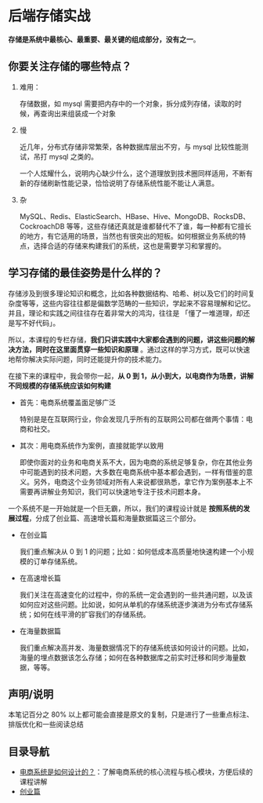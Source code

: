# 后端存储实战

**存储是系统中最核心、最重要、最关键的组成部分，没有之一**。

## 你要关注存储的哪些特点？

1. 难用：

   存储数据，如 mysql 需要把内存中的一个对象，拆分成列存储，读取的时候，再查询出来组装成一个对象

2. 慢

   近几年，分布式存储非常繁荣，各种数据库层出不穷，与 mysql 比较性能测试，吊打 mysql 之类的。

   一个人炫耀什么，说明内心缺少什么，这个道理放到技术圈同样适用，不断有新的存储刷新性能记录，恰恰说明了存储系统性能不能让人满意。

3. 杂

   MySQL、Redis、ElasticSearch、HBase、Hive、MongoDB、RocksDB、CockroachDB 等等，这些存储还真就是谁都替代不了谁，每一种都有它擅长的地方，有它适用的场景，当然也有很突出的短板。如何根据业务系统的特点，选择合适的存储来构建我们的系统，这也是需要学习和掌握的。

## 学习存储的最佳姿势是什么样的？

存储涉及到很多理论知识和概念，比如各种数据结构、哈希、树以及它们的时间复杂度等等，这些内容往往都是偏数学范畴的一些知识，学起来不容易理解和记忆。并且，理论和实践之间往往存在着非常大的鸿沟，往往是 「懂了一堆道理，却还是写不好代码」。

所以，本课程的专栏存储，**我们只讲实践中大家都会遇到的问题，讲这些问题的解决方法，同时在这里面贯穿一些知识和原理** 。通过这样的学习方式，既可以快速地帮你解决实际问题，同时还能提升你的技术能力。

在接下来的课程中，我会带你一起，**从 0 到 1，从小到大，以电商作为场景，讲解不同规模的存储系统应该如何构建**

- 首先：电商系统覆盖面足够广泛 

  特别是是在互联网行业，你会发现几乎所有的互联网公司都在做两个事情：电商和社交。

- 其次：用电商系统作为案例，直接就能学以致用

  即使你面对的业务和电商关系不大，因为电商的系统足够复杂，你在其他业务中可能遇到的技术问题，大多数在电商系统中基本都会遇到，一样有借鉴的意义。另外，电商这个业务领域对所有人来说都很熟悉，拿它作为案例基本上不需要再讲解业务知识，我们可以快速地专注于技术问题本身。

一个系统不是一开始就是一个巨无霸，所以，我们的课程设计就是 **按照系统的发展过程**，分成了创业篇、高速增长篇和海量数据篇这三个部分。

- 在创业篇

  我们重点解决从 0 到 1 的问题；比如：如何低成本高质量地快速构建一个小规模的订单存储系统。

- 在高速增长篇

  我们关注在高速变化的过程中，你的系统一定会遇到的一些共通问题，以及该如何应对这些问题。比如说，如何从单机的存储系统逐步演进为分布式存储系统；如何在线平滑的扩容我们的存储系统。

- 在海量数据篇

  我们重点解决高并发、海量数据情况下的存储系统该如何设计的问题。比如，海量的埋点数据该怎么存储；如何在各种数据库之前实时迁移和同步海量数据，等等。

## 声明/说明

本笔记百分之 80% 以上都可能会直接是原文的复制，只是进行了一些重点标注、排版优化和一些阅读总结

## 目录导航

- [电商系统是如何设计的？](./00/)：了解电商系统的核心流程与核心模块，方便后续的课程讲解
- [创业篇](./01/)

